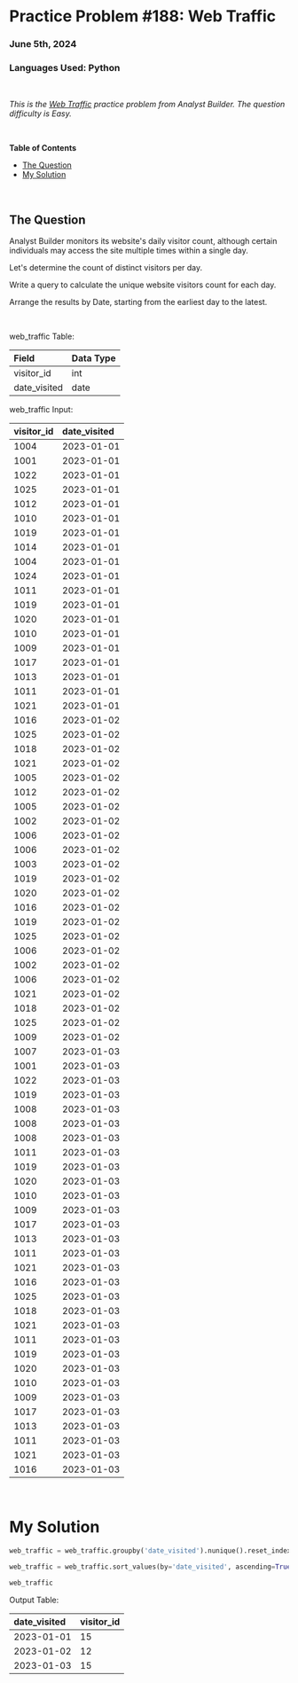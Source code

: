 # **Practice Problem #188: Web Traffic**
### June 5th, 2024
### Languages Used: Python

<br>

*This is the [Web Traffic](https://www.analystbuilder.com/questions/web-traffic-KrsTj) practice problem from Analyst Builder. The question difficulty is Easy.*

<br>

**Table of Contents**

-   [The Question](#the-question)
-   [My Solution](#my-solution)
  
<br>

## The Question

Analyst Builder monitors its website's daily visitor count, although certain individuals may access the site multiple times within a single day.

Let's determine the count of distinct visitors per day.

Write a query to calculate the unique website visitors count for each day.

Arrange the results by Date, starting from the earliest day to the latest.

<br>

web_traffic Table:

| Field        | Data Type |
| :----------- | :-------- |
| visitor_id   | int       |
| date_visited | date      |

web_traffic Input:

| visitor_id | date_visited |
| :--------- | :----------- |
| 1004       | 2023-01-01   |
| 1001       | 2023-01-01   |
| 1022       | 2023-01-01   |
| 1025       | 2023-01-01   |
| 1012       | 2023-01-01   |
| 1010       | 2023-01-01   |
| 1019       | 2023-01-01   |
| 1014       | 2023-01-01   |
| 1004       | 2023-01-01   |
| 1024       | 2023-01-01   |
| 1011       | 2023-01-01   |
| 1019       | 2023-01-01   |
| 1020       | 2023-01-01   |
| 1010       | 2023-01-01   |
| 1009       | 2023-01-01   |
| 1017       | 2023-01-01   |
| 1013       | 2023-01-01   |
| 1011       | 2023-01-01   |
| 1021       | 2023-01-01   |
| 1016       | 2023-01-02   |
| 1025       | 2023-01-02   |
| 1018       | 2023-01-02   |
| 1021       | 2023-01-02   |
| 1005       | 2023-01-02   |
| 1012       | 2023-01-02   |
| 1005       | 2023-01-02   |
| 1002       | 2023-01-02   |
| 1006       | 2023-01-02   |
| 1006       | 2023-01-02   |
| 1003       | 2023-01-02   |
| 1019       | 2023-01-02   |
| 1020       | 2023-01-02   |
| 1016       | 2023-01-02   |
| 1019       | 2023-01-02   |
| 1025       | 2023-01-02   |
| 1006       | 2023-01-02   |
| 1002       | 2023-01-02   |
| 1006       | 2023-01-02   |
| 1021       | 2023-01-02   |
| 1018       | 2023-01-02   |
| 1025       | 2023-01-02   |
| 1009       | 2023-01-02   |
| 1007       | 2023-01-03   |
| 1001       | 2023-01-03   |
| 1022       | 2023-01-03   |
| 1019       | 2023-01-03   |
| 1008       | 2023-01-03   |
| 1008       | 2023-01-03   |
| 1008       | 2023-01-03   |
| 1011       | 2023-01-03   |
| 1019       | 2023-01-03   |
| 1020       | 2023-01-03   |
| 1010       | 2023-01-03   |
| 1009       | 2023-01-03   |
| 1017       | 2023-01-03   |
| 1013       | 2023-01-03   |
| 1011       | 2023-01-03   |
| 1021       | 2023-01-03   |
| 1016       | 2023-01-03   |
| 1025       | 2023-01-03   |
| 1018       | 2023-01-03   |
| 1021       | 2023-01-03   |
| 1011       | 2023-01-03   |
| 1019       | 2023-01-03   |
| 1020       | 2023-01-03   |
| 1010       | 2023-01-03   |
| 1009       | 2023-01-03   |
| 1017       | 2023-01-03   |
| 1013       | 2023-01-03   |
| 1011       | 2023-01-03   |
| 1021       | 2023-01-03   |
| 1016       | 2023-01-03   |

<br>

# My Solution

``` Python
web_traffic = web_traffic.groupby('date_visited').nunique().reset_index()

web_traffic = web_traffic.sort_values(by='date_visited', ascending=True)

web_traffic
```

Output Table:

| date_visited | visitor_id |
| :----------- | :--------- |
| 2023-01-01   | 15         |
| 2023-01-02   | 12         |
| 2023-01-03   | 15         |
